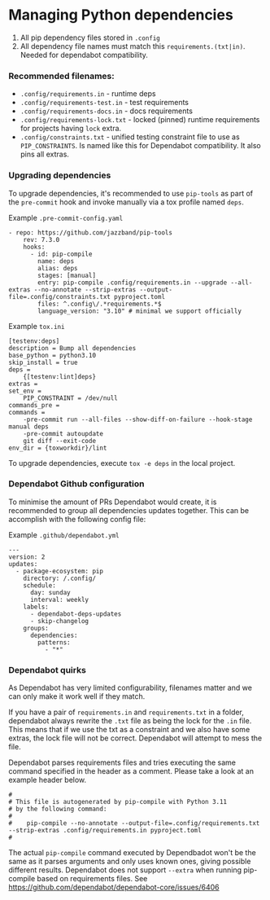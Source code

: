 # Managing Python dependencies

1. All pip dependency files stored in `.config`
2. All dependency file names must match this `requirements.(txt|in)`. Needed for dependabot compatibility.

### Recommended filenames:

* `.config/requirements.in` - runtime deps
* `.config/requirements-test.in` - test requirements
* `.config/requirements-docs.in` - docs requirements
* `.config/requirements-lock.txt` - locked (pinned) runtime requirements for projects having `lock` extra.
* `.config/constraints.txt` - unified testing constraint file to use as `PIP_CONSTRAINTS`. Is named like this for Dependabot compatibility. It also pins all extras.

### Upgrading dependencies

To upgrade dependencies, it's recommended to use `pip-tools` as part of the `pre-commit` hook and invoke manually via a tox profile named `deps`.

Example `.pre-commit-config.yaml`
```
- repo: https://github.com/jazzband/pip-tools
    rev: 7.3.0
    hooks:
      - id: pip-compile
        name: deps
        alias: deps
        stages: [manual]
        entry: pip-compile .config/requirements.in --upgrade --all-extras --no-annotate --strip-extras --output-file=.config/constraints.txt pyproject.toml
        files: ^.config\/.*requirements.*$
        language_version: "3.10" # minimal we support officially
```

Example `tox.ini`
```
[testenv:deps]
description = Bump all dependencies
base_python = python3.10
skip_install = true
deps =
    {[testenv:lint]deps}
extras =
set_env =
    PIP_CONSTRAINT = /dev/null
commands_pre =
commands =
    -pre-commit run --all-files --show-diff-on-failure --hook-stage manual deps
    -pre-commit autoupdate
    git diff --exit-code
env_dir = {toxworkdir}/lint
```

To upgrade dependencies, execute `tox -e deps` in the local project.

### Dependabot Github configuration

To minimise the amount of PRs Dependabot would create, it is recommended to group all dependencies updates together. This can be accomplish with the following config file:

Example `.github/dependabot.yml`
```
---
version: 2
updates:
  - package-ecosystem: pip
    directory: /.config/
    schedule:
      day: sunday
      interval: weekly
    labels:
      - dependabot-deps-updates
      - skip-changelog
    groups:
      dependencies:
        patterns:
          - "*"
```

### Dependabot quirks

As Dependabot has very limited configurability, filenames matter and we can only make it work well if they match.

If you have a pair of `requirements.in` and `requirements.txt` in a folder, dependabot always rewrite the `.txt` file as being the lock for the `.in` file. This means that if we use the txt as a constraint and we also have some extras, the lock file will not be correct. Dependabot will attempt to mess the file.

Dependabot parses requirements files and tries executing the same command specified in the header as a comment. Please take a look at an example header below.

```
#
# This file is autogenerated by pip-compile with Python 3.11
# by the following command:
#
#    pip-compile --no-annotate --output-file=.config/requirements.txt --strip-extras .config/requirements.in pyproject.toml
#
```

The actual `pip-compile` command executed by Dependbadot won't be the same as it parses arguments and only uses known ones, giving possible different results.
Dependabot does not support `--extra` when running pip-compile based on requirements files. See https://github.com/dependabot/dependabot-core/issues/6406